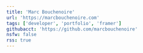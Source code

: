 ```yaml
---
title: 'Marc Bouchenoire'
url: 'https://marcbouchenoire.com'
tags: ['developer', 'portfolio', 'framer']
githubacct: 'https://github.com/marcbouchenoire'
nsfw: false
rss: true
---
```

